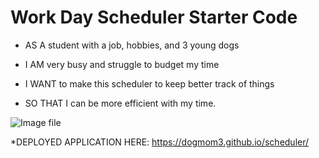 # Work Day Scheduler Starter Code

* AS A student with a job, hobbies, and 3 young dogs

* I AM very busy and struggle to budget my time

* I WANT to make this scheduler to keep better track of things

* SO THAT I can be more efficient with my time.

![Image file](scheduler.png)

*DEPLOYED APPLICATION HERE:
 https://dogmom3.github.io/scheduler/
